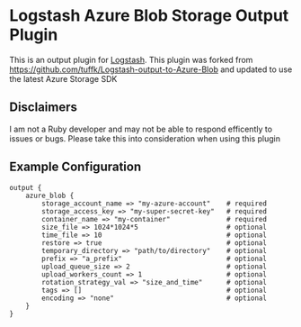 
# Logstash Azure Blob Storage Output Plugin

This is an output plugin for [Logstash](https://github.com/elastic/logstash). This plugin was forked from https://github.com/tuffk/Logstash-output-to-Azure-Blob and updated to use the latest Azure Storage SDK

## Disclaimers

I am not a Ruby developer and may not be able to respond efficently to issues or bugs. Please take this into consideration when using this plugin

## Example Configuration
```
output {
    azure_blob {
        storage_account_name => "my-azure-account"    # required
        storage_access_key => "my-super-secret-key"   # required
        container_name => "my-container"              # required
        size_file => 1024*1024*5                      # optional
        time_file => 10                               # optional
        restore => true                               # optional
        temporary_directory => "path/to/directory"    # optional
        prefix => "a_prefix"                          # optional
        upload_queue_size => 2                        # optional
        upload_workers_count => 1                     # optional
        rotation_strategy_val => "size_and_time"      # optional
        tags => []                                    # optional
        encoding => "none"                            # optional
    }
}
```
